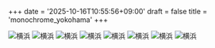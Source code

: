 +++
date = '2025-10-16T10:55:56+09:00'
draft = false
title = 'monochrome_yokohama'
+++

![横浜](/images/y_01.jpg)
![横浜](/images/y_02.jpg)
![横浜](/images/y_03.jpg)
![横浜](/images/y_04.jpg)
![横浜](/images/y_05.jpg)
![横浜](/images/y_06.jpg)
![横浜](/images/y_07.jpg)
![横浜](/images/y_08.jpg)
